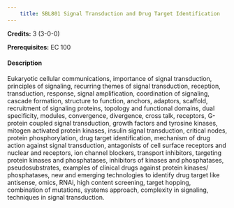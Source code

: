 ```yaml
---
    title: SBL801 Signal Transduction and Drug Target Identification
---
```

**Credits:** 3 (3-0-0)



**Prerequisites:** EC 100

#### Description 
Eukaryotic cellular communications, importance of signal transduction, principles of signaling, recurring themes of signal transduction, reception, transduction, response, signal amplification, coordination of signaling, cascade formation, structure to function, anchors, adaptors, scaffold, recruitment of signaling proteins, topology and functional domains, dual specificity, modules, convergence, divergence, cross talk, receptors, G-protein coupled signal transduction, growth factors and tyrosine kinases, mitogen activated protein kinases, insulin signal transduction, critical nodes, protein phosphorylation, drug target identification, mechanism of drug action against signal transduction, antagonists of cell surface receptors and nuclear and receptors, ion channel blockers, transport inhibitors, targeting protein kinases and phosphatases, inhibitors of kinases and phosphatases, pseudosubstrates, examples of clinical drugs against protein kinases/ phosphatases, new and emerging technologies to identify drug target like antisense, omics, RNAi, high content screening, target hopping, combination of mutations, systems approach, complexity in signaling, techniques in signal transduction.